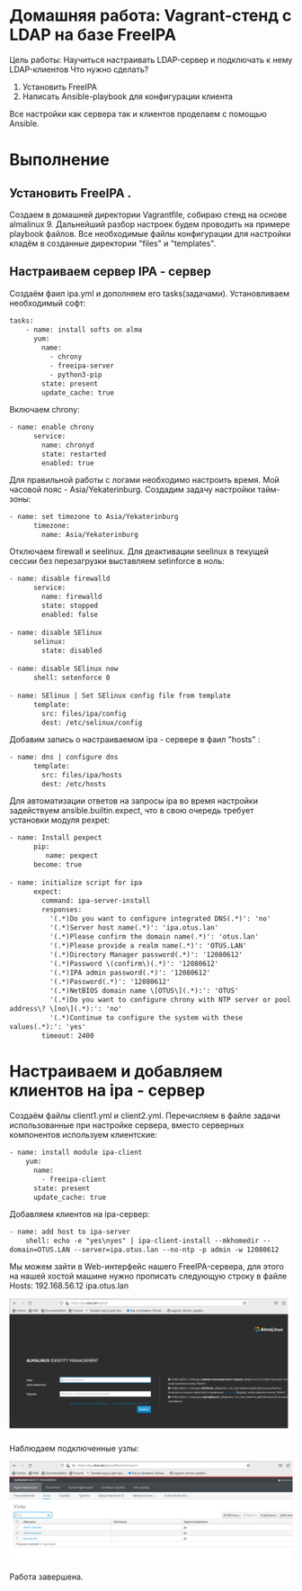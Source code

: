 
# Домашняя работа: Vagrant-стенд c LDAP на базе FreeIPA


Цель работы: Научиться настраивать LDAP-сервер и подключать к нему LDAP-клиентов
Что нужно сделать?

1. Установить FreeIPA 
2. Написать Ansible-playbook для конфигурации клиента
	
Все настройки как сервера так и клиентов проделаем с помощью Ansible.
	
	

  # Выполнение

## Установить FreeIPA .

Создаем в домашней директории Vagrantfile, собираю стенд на основе almalinux 9.
Дальнейший разбор настроек будем проводить на примере playbook файлов. Все необходимые файлы конфигурации для настройки
кладём в созданные директории "files" и "templates". 

## Настраиваем сервер IPA - сервер
 
Создаём фаил ipa.yml и дополняем его tasks(задачами).
Установливаем необходимый софт:

````	
tasks:
    - name: install softs on alma
      yum:
        name:
          - chrony
          - freeipa-server
          - python3-pip
        state: present
        update_cache: true	
````
Включаем chrony:	
````	
- name: enable chrony
      service:
        name: chronyd
        state: restarted
        enabled: true
````
Для правильной работы с логами необходимо настроить время. Мой часовой пояс - Asia/Yekaterinburg. 
Cоздадим задачу настройки тайм-зоны:

```
- name: set timezone to Asia/Yekaterinburg
      timezone:
        name: Asia/Yekaterinburg
````
Отключаем firewall и seelinux. Для деактивации seelinux в текущей сессии без перезагрузки
выставляем setinforce в ноль:

```
- name: disable firewalld
      service:
        name: firewalld
        state: stopped
        enabled: false

- name: disable SElinux
      selinux:
        state: disabled

- name: disable SElinux now
      shell: setenforce 0

- name: SElinux | Set SElinux config file from template
      template:
        src: files/ipa/config
        dest: /etc/selinux/config
````
Добавим запись о настраиваемом ipa - сервере в фаил "hosts" :

```
- name: dns | configure dns
      template:
        src: files/ipa/hosts
        dest: /etc/hosts
```
Для автоматизации ответов на запросы ipa во время настройки задействуем ansible.builtin.expect, 
что в свою очередь требует установки модуля pexpet:

````
- name: Install pexpect
      pip:
         name: pexpect
      become: true 
      
- name: initialize script for ipa
      expect:
        command: ipa-server-install
        responses:
          '(.*)Do you want to configure integrated DNS(.*)': 'no'
          '(.*)Server host name(.*)': 'ipa.otus.lan'
          '(.*)Please confirm the domain name(.*)': 'otus.lan'
          '(.*)Please provide a realm name(.*)': 'OTUS.LAN'
          '(.*)Directory Manager password(.*)': '12080612'
          '(.*)Password \(confirm\)(.*)': '12080612'
          '(.*)IPA admin password(.*)': '12080612'
          '(.*)Password(.*)': '12080612'
          '(.*)NetBIOS domain name \[OTUS\](.*):': 'OTUS'
          '(.*)Do you want to configure chrony with NTP server or pool address\? \[no\](.*):': 'no'
          '(.*)Continue to configure the system with these values(.*):': 'yes'
        timeout: 2400    
````

# Настраиваем и добавляем клиентов на ipa - сервер

Создаём файлы client1.yml и client2.yml.
Перечисляем в файле задачи использованные при настройке сервера, вместо серверных компонентов используем
клиентские:
	
```
- name: install module ipa-client
    yum:
      name:
        - freeipa-client
      state: present
      update_cache: true
````	
Добавляем клиентов на ipa-сервер:

````
- name: add host to ipa-server
    shell: echo -e "yes\nyes" | ipa-client-install --mkhomedir --domain=OTUS.LAN --server=ipa.otus.lan --no-ntp -p admin -w 12080612

````	
Мы можем зайти в Web-интерфейс нашего FreeIPA-сервера, для этого на нашей хостой машине нужно прописать следующую строку в файле Hosts:
192.168.56.12 ipa.otus.lan

![Image 1](screenshots/pic1.png)

Наблюдаем подключенные узлы:

![Image 2](screenshots/pic2.png)

Работа завершена.






